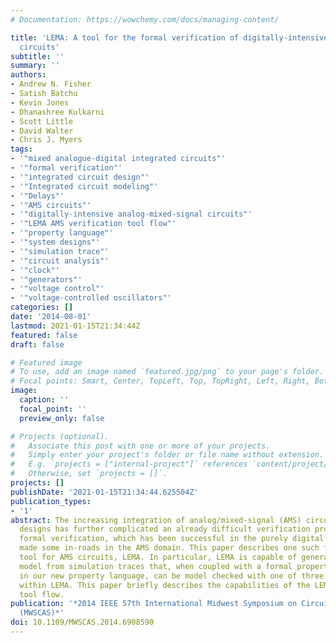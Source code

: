 ```yaml
---
# Documentation: https://wowchemy.com/docs/managing-content/

title: 'LEMA: A tool for the formal verification of digitally-intensive analog/mixed-signal
  circuits'
subtitle: ''
summary: ''
authors:
- Andrew N. Fisher
- Satish Batchu
- Kevin Jones
- Dhanashree Kulkarni
- Scott Little
- David Walter
- Chris J. Myers
tags:
- '"mixed analogue-digital integrated circuits"'
- '"formal verification"'
- '"integrated circuit design"'
- '"Integrated circuit modeling"'
- '"Delays"'
- '"AMS circuits"'
- '"digitally-intensive analog-mixed-signal circuits"'
- '"LEMA AMS verification tool flow"'
- '"property language"'
- '"system designs"'
- '"simulation trace"'
- '"circuit analysis"'
- '"clock"'
- '"generators"'
- '"voltage control"'
- '"voltage-controlled oscillators"'
categories: []
date: '2014-08-01'
lastmod: 2021-01-15T21:34:44Z
featured: false
draft: false

# Featured image
# To use, add an image named `featured.jpg/png` to your page's folder.
# Focal points: Smart, Center, TopLeft, Top, TopRight, Left, Right, BottomLeft, Bottom, BottomRight.
image:
  caption: ''
  focal_point: ''
  preview_only: false

# Projects (optional).
#   Associate this post with one or more of your projects.
#   Simply enter your project's folder or file name without extension.
#   E.g. `projects = ["internal-project"]` references `content/project/deep-learning/index.md`.
#   Otherwise, set `projects = []`.
projects: []
publishDate: '2021-01-15T21:34:44.625504Z'
publication_types:
- '1'
abstract: The increasing integration of analog/mixed-signal (AMS) circuits into system
  designs has further complicated an already difficult verification problem. Recently,
  formal verification, which has been successful in the purely digital domain, has
  made some in-roads in the AMS domain. This paper describes one such formal verification
  tool for AMS circuits, LEMA. In particular, LEMA is capable of generating a formal
  model from simulation traces that, when coupled with a formal property provided
  in our new property language, can be model checked with one of three model checkers
  within LEMA. This paper briefly describes the capabilities of the LEMA AMS verification
  tool flow.
publication: '*2014 IEEE 57th International Midwest Symposium on Circuits and Systems
  (MWSCAS)*'
doi: 10.1109/MWSCAS.2014.6908590
---
```

